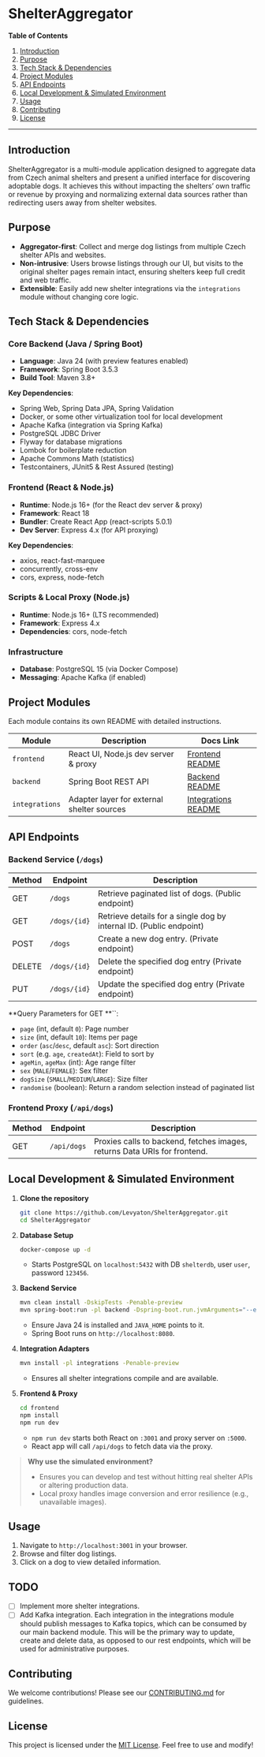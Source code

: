 # ShelterAggregator

**Table of Contents**

1. [Introduction](#introduction)
2. [Purpose](#purpose)
3. [Tech Stack & Dependencies](#tech-stack--dependencies)
4. [Project Modules](#project-modules)
5. [API Endpoints](#api-endpoints)
6. [Local Development & Simulated Environment](#local-development--simulated-environment)
7. [Usage](#usage)
8. [Contributing](#contributing)
9. [License](#license)

---

## Introduction

ShelterAggregator is a multi-module application designed to aggregate data from Czech animal shelters and present a unified interface for discovering adoptable dogs. It achieves this without impacting the shelters’ own traffic or revenue by proxying and normalizing external data sources rather than redirecting users away from shelter websites.

## Purpose

- **Aggregator-first**: Collect and merge dog listings from multiple Czech shelter APIs and websites.
- **Non-intrusive**: Users browse listings through our UI, but visits to the original shelter pages remain intact, ensuring shelters keep full credit and web traffic.
- **Extensible**: Easily add new shelter integrations via the `integrations` module without changing core logic.

## Tech Stack & Dependencies

### Core Backend (Java / Spring Boot)

- **Language**: Java 24 (with preview features enabled)
- **Framework**: Spring Boot 3.5.3
- **Build Tool**: Maven 3.8+

**Key Dependencies**:

- Spring Web, Spring Data JPA, Spring Validation
- Docker, or some other virtualization tool for local development
- Apache Kafka (integration via Spring Kafka)
- PostgreSQL JDBC Driver
- Flyway for database migrations
- Lombok for boilerplate reduction
- Apache Commons Math (statistics)
- Testcontainers, JUnit5 & Rest Assured (testing)

### Frontend (React & Node.js)

- **Runtime**: Node.js 16+ (for the React dev server & proxy)
- **Framework**: React 18
- **Bundler**: Create React App (react-scripts 5.0.1)
- **Dev Server**: Express 4.x (for API proxying)

**Key Dependencies**:

- axios, react-fast-marquee
- concurrently, cross-env
- cors, express, node-fetch

### Scripts & Local Proxy (Node.js)

- **Runtime**: Node.js 16+ (LTS recommended)
- **Framework**: Express 4.x
- **Dependencies**: cors, node-fetch

### Infrastructure

- **Database**: PostgreSQL 15 (via Docker Compose)
- **Messaging**: Apache Kafka (if enabled)

## Project Modules

Each module contains its own README with detailed instructions.

| Module         | Description                                        | Docs Link                                       |
| -------------- | -------------------------------------------------- | ----------------------------------------------- |
| `frontend`     | React UI, Node.js dev server & proxy               | [Frontend README](./frontend/README.md)         |
| `backend`      | Spring Boot REST API                               | [Backend README](./backend/README.md)           |
| `integrations` | Adapter layer for external shelter sources         | [Integrations README](./integrations/README.md) |

## API Endpoints

### Backend Service (`/dogs`)

| Method | Endpoint     | Description                                                          |
|--------| ------------ |----------------------------------------------------------------------|
| GET    | `/dogs`      | Retrieve paginated list of dogs.                  (Public endpoint)  |
| GET    | `/dogs/{id}` | Retrieve details for a single dog by internal ID. (Public endpoint)  |
| POST   | `/dogs`      | Create a new dog entry.                           (Private endpoint) |
| DELETE | `/dogs/{id}` | Delete the specified dog entry                    (Private endpoint) |
| PUT    | `/dogs/{id}` | Update the specified dog entry                    (Private endpoint) |

**Query Parameters for GET **``:

- `page` (int, default `0`): Page number
- `size` (int, default `10`): Items per page
- `order` (`asc`/`desc`, default `asc`): Sort direction
- `sort` (e.g. `age`, `createdAt`): Field to sort by
- `ageMin`, `ageMax` (int): Age range filter
- `sex` (`MALE`/`FEMALE`): Sex filter
- `dogSize` (`SMALL`/`MEDIUM`/`LARGE`): Size filter
- `randomise` (boolean): Return a random selection instead of paginated list

### Frontend Proxy (`/api/dogs`)

| Method | Endpoint    | Description                                                               |
| ------ | ----------- | ------------------------------------------------------------------------- |
| GET    | `/api/dogs` | Proxies calls to backend, fetches images, returns Data URIs for frontend. |

## Local Development & Simulated Environment

1. **Clone the repository**

   ```bash
   git clone https://github.com/Levyaton/ShelterAggregator.git
   cd ShelterAggregator
   ```

2. **Database Setup**

   ```bash
   docker-compose up -d
   ```

   - Starts PostgreSQL on `localhost:5432` with DB `shelterdb`, user `user`, password `123456`.

3. **Backend Service**

   ```bash
   mvn clean install -DskipTests -Penable-preview
   mvn spring-boot:run -pl backend -Dspring-boot.run.jvmArguments="--enable-preview"
   ```

   - Ensure Java 24 is installed and `JAVA_HOME` points to it.
   - Spring Boot runs on `http://localhost:8080`.

4. **Integration Adapters**

   ```bash
   mvn install -pl integrations -Penable-preview
   ```

   - Ensures all shelter integrations compile and are available.

5. **Frontend & Proxy**

   ```bash
   cd frontend
   npm install
   npm run dev
   ```

   - `npm run dev` starts both React on `:3001` and proxy server on `:5000`.
   - React app will call `/api/dogs` to fetch data via the proxy.

> **Why use the simulated environment?**
>
> - Ensures you can develop and test without hitting real shelter APIs or altering production data.
> - Local proxy handles image conversion and error resilience (e.g., unavailable images).

## Usage

1. Navigate to `http://localhost:3001` in your browser.
2. Browse and filter dog listings.
3. Click on a dog to view detailed information.

## TODO
- [ ] Implement more shelter integrations.
- [ ] Add Kafka integration. Each integration in the integrations module should publish messages to Kafka topics, which can be consumed by our main backend module. This will be the primary way to update, create and delete data, as opposed to our rest endpoints, which will be used for administrative purposes.

## Contributing

We welcome contributions! Please see our [CONTRIBUTING.md](CONTRIBUTING.md) for guidelines.

## License

This project is licensed under the [MIT License](LICENSE). Feel free to use and modify!

